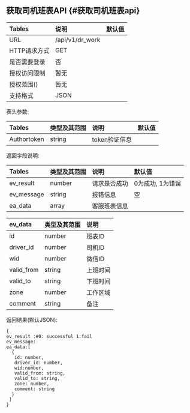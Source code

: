 ## 获取司机班表API {#获取司机班表api}

| Tables | 说明 | 默认值 |
| :--- | :--- | :--- |
| URL | /api/v1/dr\_work |  |
| HTTP请求方式 | GET |  |
| 是否需要登录 | 否 |  |
| 授权访问限制 | 暂无 |  |
| 授权范围\(\) | 暂无 |  |
| 支持格式 | JSON |  |

表头参数:

| Tables | 类型及其范围 | 说明 | 默认值 |
| :--- | :--- | :--- | :--- |
| Authortoken | string | token验证信息 |  |

返回字段说明:

| Tables | 类型及其范围 | 说明 | 默认值 |
| :--- | :--- | :--- | :--- |
| ev\_result | number | 请求是否成功 | 0为成功, 1为错误 |
| ev\_message | string | 报错信息 | 空 |
| ea\_data | array | 客服班表信息 |  |

| ev\_data | 类型及其范围 | 说明 |
| :--- | :--- | :--- |
| id | number | 班表ID |
| driver\_id | number | 司机ID |
| wid | number | 微信ID |
| valid\_from | string | 上班时间 |
| valid\_to | string | 下班时间 |
| zone | number | 工作区域 |
| comment | string | 备注 |

返回结果\(默认JSON\):

```
{
ev_result :#0: successful 1:fail
ev_message:
ea_data:[
  {
   id: number,
   driver_id: number,
   wid:number,
   valid_from: string,
   valid_to: string,
   zone: number,
   comment: string
  }
 ]
}
```




